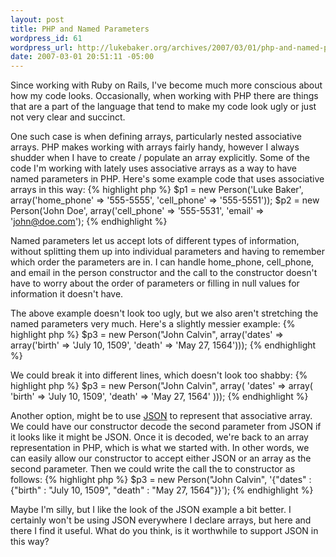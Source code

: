 ```yaml
--- 
layout: post
title: PHP and Named Parameters
wordpress_id: 61
wordpress_url: http://lukebaker.org/archives/2007/03/01/php-and-named-parameters/
date: 2007-03-01 20:51:11 -05:00
---
```

Since working with Ruby on Rails, I've become much more conscious about how my code looks.  Occasionally, when working with PHP there are things that are a part of the language that tend to make my code look ugly or just not very clear and succinct.

One such case is when defining arrays, particularly nested associative arrays.  PHP makes working with arrays fairly handy, however I always shudder when I have to create / populate an array explicitly.  Some of the code I'm working with lately uses associative arrays as a way to have named parameters in PHP.  Here's some example code that uses associative arrays in this way:
{% highlight php %}
$p1 = new Person('Luke Baker', 
     array('home_phone' => '555-5555', 'cell_phone' => '555-5551'));
$p2 = new Person('John Doe', 
     array('cell_phone' => '555-5531', 'email' => 'john@doe.com');
{% endhighlight %}

Named parameters let us accept lots of different types of information, without splitting them up into individual parameters and having to remember which order the parameters are in.  I can handle home_phone, cell_phone, and email in the person constructor and the call to the constructor doesn't have to worry about the order of parameters or filling in null values for information it doesn't have.

The above example doesn't look too ugly, but we also aren't stretching the named parameters very much.  Here's a slightly messier example:
{% highlight php %}
$p3 = new Person("John Calvin", array('dates' => array('birth' => 'July 10, 1509', 'death' => 'May 27, 1564')));
{% endhighlight %}

We could break it into different lines, which doesn't look too shabby:
{% highlight php %}
$p3 = new Person("John Calvin", array(
    'dates' => array(
        'birth' => 'July 10, 1509',
        'death' => 'May 27, 1564'
    )));
{% endhighlight %}

Another option, might be to use <a href="http://json.org/">JSON</a> to represent that associative array.  We could have our constructor decode the second parameter from JSON if it looks like it might be JSON.  Once it is decoded, we're back to an array representation in PHP, which is what we started with.  In other words, we can easily allow our constructor to accept either JSON or an array as the second parameter.  Then we could write the call the to constructor as follows:
{% highlight php %}
$p3 = new Person("John Calvin",
    '{"dates" : {"birth" : "July 10, 1509", "death" : "May 27, 1564"}}');
{% endhighlight %}

Maybe I'm silly, but I like the look of the JSON example a bit better.  I certainly won't be using JSON everywhere I declare arrays, but here and there I find it useful.  What do you think, is it worthwhile to support JSON in this way?
